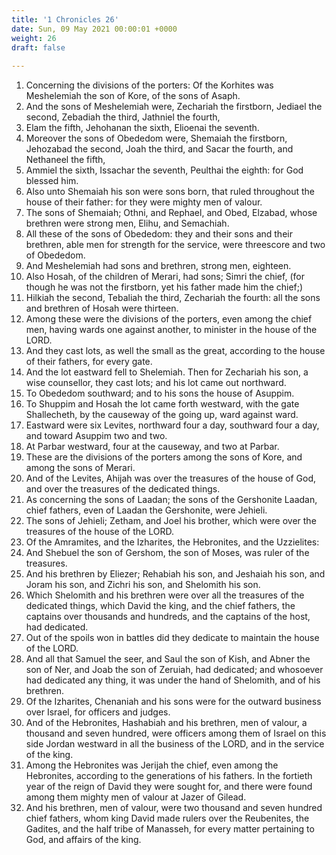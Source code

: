 ```yaml
---
title: '1 Chronicles 26'
date: Sun, 09 May 2021 00:00:01 +0000
weight: 26
draft: false
  
---
```


1. Concerning the divisions of the porters: Of the Korhites was Meshelemiah the son of Kore, of the sons of Asaph.
2. And the sons of Meshelemiah were, Zechariah the firstborn, Jediael the second, Zebadiah the third, Jathniel the fourth,
3. Elam the fifth, Jehohanan the sixth, Elioenai the seventh.
4. Moreover the sons of Obededom were, Shemaiah the firstborn, Jehozabad the second, Joah the third, and Sacar the fourth, and Nethaneel the fifth,
5. Ammiel the sixth, Issachar the seventh, Peulthai the eighth: for God blessed him.
6. Also unto Shemaiah his son were sons born, that ruled throughout the house of their father: for they were mighty men of valour.
7. The sons of Shemaiah; Othni, and Rephael, and Obed, Elzabad, whose brethren were strong men, Elihu, and Semachiah.
8. All these of the sons of Obededom: they and their sons and their brethren, able men for strength for the service, were threescore and two of Obededom.
9. And Meshelemiah had sons and brethren, strong men, eighteen.
10. Also Hosah, of the children of Merari, had sons; Simri the chief, (for though he was not the firstborn, yet his father made him the chief;)
11. Hilkiah the second, Tebaliah the third, Zechariah the fourth: all the sons and brethren of Hosah were thirteen.
12. Among these were the divisions of the porters, even among the chief men, having wards one against another, to minister in the house of the LORD.
13. And they cast lots, as well the small as the great, according to the house of their fathers, for every gate.
14. And the lot eastward fell to Shelemiah. Then for Zechariah his son, a wise counsellor, they cast lots; and his lot came out northward.
15. To Obededom southward; and to his sons the house of Asuppim.
16. To Shuppim and Hosah the lot came forth westward, with the gate Shallecheth, by the causeway of the going up, ward against ward.
17. Eastward were six Levites, northward four a day, southward four a day, and toward Asuppim two and two.
18. At Parbar westward, four at the causeway, and two at Parbar.
19. These are the divisions of the porters among the sons of Kore, and among the sons of Merari.
20. And of the Levites, Ahijah was over the treasures of the house of God, and over the treasures of the dedicated things.
21. As concerning the sons of Laadan; the sons of the Gershonite Laadan, chief fathers, even of Laadan the Gershonite, were Jehieli.
22. The sons of Jehieli; Zetham, and Joel his brother, which were over the treasures of the house of the LORD.
23. Of the Amramites, and the Izharites, the Hebronites, and the Uzzielites:
24. And Shebuel the son of Gershom, the son of Moses, was ruler of the treasures.
25. And his brethren by Eliezer; Rehabiah his son, and Jeshaiah his son, and Joram his son, and Zichri his son, and Shelomith his son.
26. Which Shelomith and his brethren were over all the treasures of the dedicated things, which David the king, and the chief fathers, the captains over thousands and hundreds, and the captains of the host, had dedicated.
27. Out of the spoils won in battles did they dedicate to maintain the house of the LORD.
28. And all that Samuel the seer, and Saul the son of Kish, and Abner the son of Ner, and Joab the son of Zeruiah, had dedicated; and whosoever had dedicated any thing, it was under the hand of Shelomith, and of his brethren.
29. Of the Izharites, Chenaniah and his sons were for the outward business over Israel, for officers and judges.
30. And of the Hebronites, Hashabiah and his brethren, men of valour, a thousand and seven hundred, were officers among them of Israel on this side Jordan westward in all the business of the LORD, and in the service of the king.
31. Among the Hebronites was Jerijah the chief, even among the Hebronites, according to the generations of his fathers. In the fortieth year of the reign of David they were sought for, and there were found among them mighty men of valour at Jazer of Gilead.
32. And his brethren, men of valour, were two thousand and seven hundred chief fathers, whom king David made rulers over the Reubenites, the Gadites, and the half tribe of Manasseh, for every matter pertaining to God, and affairs of the king.
